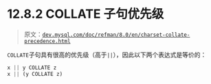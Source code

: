 # 12.8.2 COLLATE 子句优先级

> 原文：[`dev.mysql.com/doc/refman/8.0/en/charset-collate-precedence.html`](https://dev.mysql.com/doc/refman/8.0/en/charset-collate-precedence.html)

`COLLATE`子句具有很高的优先级（高于`||`），因此以下两个表达式是等价的：

```sql
x || y COLLATE z
x || (y COLLATE z)
```
